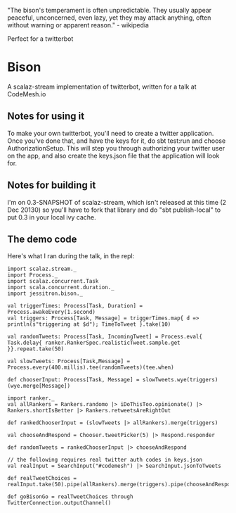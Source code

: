 "The bison's temperament is often unpredictable. They usually appear
peaceful, unconcerned, even lazy, yet they may attack anything, often
without warning or apparent reason." - wikipedia

Perfect for a twitterbot

# Bison

A scalaz-stream implementation of twitterbot, written for a talk at
CodeMesh.io

## Notes for using it

To make your own twitterbot, you'll need to create a twitter
application. Once you've done that, and have the keys for it, do
    sbt test:run
and choose AuthorizationSetup. This will step you through authorizing
your twitter user on the app, and also create the keys.json file that
the application will look for.

## Notes for building it

I'm on 0.3-SNAPSHOT of scalaz-stream, which isn't released at this time
(2 Dec 20130) so you'll have to fork that
library and do "sbt publish-local" to put 0.3 in your local ivy cache.

## The demo code
Here's what I ran during the talk, in the repl:

    import scalaz.stream._
    import Process._
    import scalaz.concurrent.Task
    import scala.concurrent.duration._
    import jessitron.bison._

    val triggerTimes: Process[Task, Duration] = Process.awakeEvery(1.second)
    val triggers: Process[Task, Message] = triggerTimes.map{ d => println(s"triggering at $d"); TimeToTweet }.take(10)

    val randomTweets: Process[Task, IncomingTweet] = Process.eval{ Task.delay{ ranker.RankerSpec.realisticTweet.sample.get }}.repeat.take(50)

    val slowTweets: Process[Task,Message] = Process.every(400.millis).tee(randomTweets)(tee.when)

    def chooserInput: Process[Task, Message] = slowTweets.wye(triggers)(wye.merge[Message])

    import ranker._
    val allRankers = Rankers.randomo |> iDoThisToo.opinionate() |>
    Rankers.shortIsBetter |> Rankers.retweetsAreRightOut

    def rankedChooserInput = (slowTweets |> allRankers).merge(triggers)

    val chooseAndRespond = Chooser.tweetPicker(5) |> Respond.responder

    def randomTweets = rankedChooserInput |> chooseAndRespond

    // the following requires real twitter auth codes in keys.json
    val realInput = SearchInput("#codemesh") |> SearchInput.jsonToTweets

    def realTweetChoices = realInput.take(50).pipe(allRankers).merge(triggers).pipe(chooseAndRespond)

    def goBisonGo = realTweetChoices through TwitterConnection.outputChannel()

